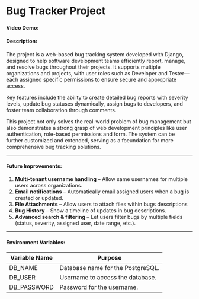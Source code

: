 # Bug Tracker Project

#### Video Demo: 

#### Description:

The project is a web-based bug tracking system developed with Django, designed to help software development teams efficiently report, manage, and resolve bugs throughout their projects. It supports multiple organizations and projects, with user roles such as Developer and Tester—each assigned specific permissions to ensure secure and appropriate access.

Key features include the ability to create detailed bug reports with severity levels, update bug statuses dynamically, assign bugs to developers, and foster team collaboration through comments.

This project not only solves the real-world problem of bug management but also demonstrates a strong grasp of web development principles like user authentication, role-based permissions and form. The system can be further customized and extended, serving as a foeundation for more comprehensive bug tracking solutions.

---
#### Future Improvements:
1. **Multi-tenant username handling** – Allow same usernames for multiple users across organizations.
2. **Email notifications** – Automatically email assigned users when a bug is created or updated.
3. **File Attachments** – Allow users to attach files within bugs descriptions
4. **Bug History** – Show a timeline of updates in bug descriptions.
5. **Advanced search & filtering** – Let users filter bugs by multiple fields (status, severity, assigned user, date range, etc.).

---
#### Environment Variables:

| Variable Name | Purpose                           |
|---------------|-----------------------------------|
| DB_NAME       | Database name for the PostgreSQL. |
| DB_USER       | Username to access the database.  |
| DB_PASSWORD   | Password for the username.        |


